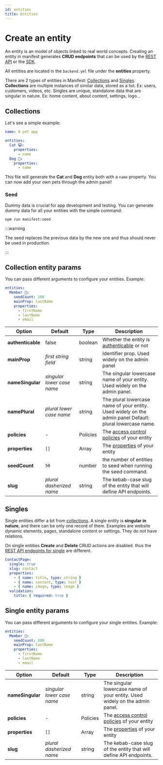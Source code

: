```yaml
---
id: entities
title: Entities
---
```


# Create an entity

An entity is an model of objects linked to real world concepts. Creating an entity in manifest generates **CRUD endpoints** that can be used by the [REST API](rest-api.md) or the [SDK](javascript-sdk.md).

All entities are located in the `backend.yml` file under the **entities** property.

There are 2 types of entities in Manifest: [Collections](#collections) and [Singles](#singles). **Collections** are multiple instances of similar data, stored as a list. Ex: users, customers, videos, etc. Singles are unique, standalone data that are singular in nature. Ex: home content, about content, settings, logo...

## Collections

Let's see a simple example:

```yaml title="manifest/backend.yml"
name: A pet app

entities:
  Cat 😺:
    properties:
      - name
  Dog 🐶:
    properties:
      - name
```

This file will generate the **Cat** and **Dog** entity both with a `name` property. You can now add your own pets through the admin panel!

### Seed

Dummy data is crucial for app development and testing. You can generate dummy data for all your entities with the simple command:

```
npm run manifest:seed
```

:::warning

The seed replaces the previous data by the new one and thus should never be used in production.

:::

## Collection entity params

You can pass different arguments to configure your entities. Example:

```yaml
entities:
  Member 👤:
    seedCount: 200
    mainProp: lastName
    properties:
      - firstName
      - lastName
      - email
```

| Option            | Default                    | Type     | Description                                                                                              |
| ----------------- | -------------------------- | -------- | -------------------------------------------------------------------------------------------------------- |
| **authenticable** | false                      | boolean  | Whether the entity is [authenticable](auth.md#authenticable-entities) or not                             |
| **mainProp**      | _first string field_       | string   | Identifier prop. Used widely on the admin panel                                                          |
| **nameSingular**  | _singular lower case name_ | string   | The singular lowercase name of your entity. Used widely on the admin panel.                              |
| **namePlural**    | _plural lower case name_   | string   | The plural lowercase name of your entity. Used widely on the admin panel Default: plural lowercase name. |
| **policies**      | -                          | Policies | The [access control policies](./policies.md) of your entity                                              |
| **properties**    | `[]`                       | Array    | The [properties](./properties.md) of your entity                                                         |
| **seedCount**     | `50`                       | number   | the number of entities to seed when running the seed command.                                            |
| **slug**          | _plural dasherized name_   | string   | The kebab-case slug of the entity that will define API endpoints.                                        |

## Singles

Single entities differ a bit from [collections](#collections). A single entity is **singular in nature**, and there can be only one record of them. Examples are website dynamic elements, pages, standalone content or settings. They do not have relations.

On single entities **Create** and **Delete** CRUD actions are disabled. thus the [REST API endpoints for single](./rest-api.md#singles) are different.

```yaml
ContactPage:
  single: true
  slug: contact
  properties:
    - { name: title, type: string }
    - { name: content, type: text }
    - { name: image, type: image }
  validation:
    title: { required: true }
```

## Single entity params

You can pass different arguments to configure your single entities. Example:

```yaml
entities:
  Member 👤:
    seedCount: 200
    mainProp: lastName
    properties:
      - firstName
      - lastName
      - email
```

| Option           | Default                    | Type     | Description                                                                 |
| ---------------- | -------------------------- | -------- | --------------------------------------------------------------------------- |
| **nameSingular** | _singular lower case name_ | string   | The singular lowercase name of your entity. Used widely on the admin panel. |
| **policies**     | -                          | Policies | The [access control policies](./policies.md) of your entity                 |
| **properties**   | `[]`                       | Array    | The [properties](./properties.md) of your entity                            |
| **slug**         | _plural dasherized name_   | string   | The kebab-case slug of the entity that will define API endpoints.           |
